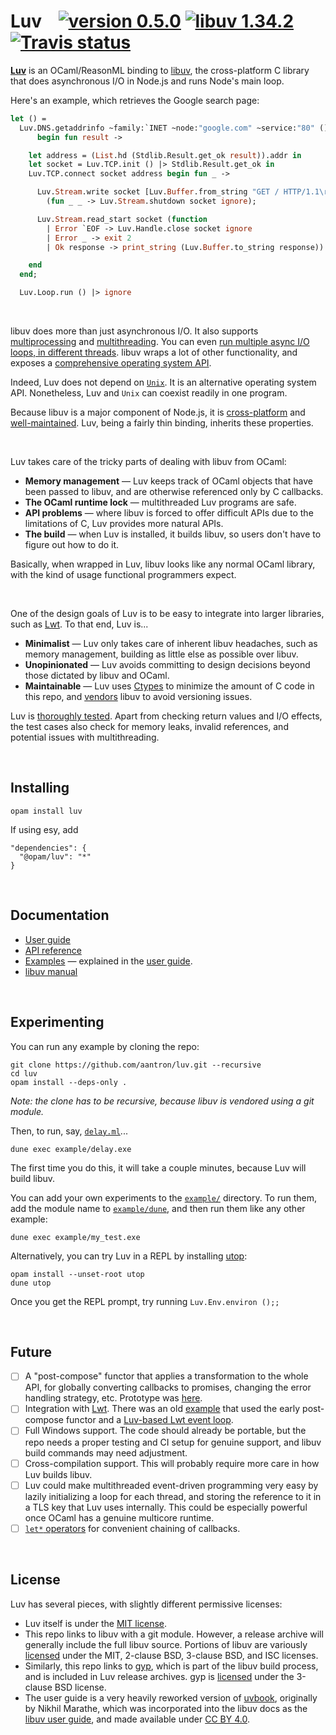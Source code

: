 # Luv &nbsp;&nbsp; [![version 0.5.0][version]][releases] [![libuv 1.34.2][libuv-version]][libuv-releases] [![Travis status][travis-img]][travis]

[releases]: https://github.com/aantron/luv/releases
[version]: https://img.shields.io/badge/version-0.5.0-blue.svg
[libuv-releases]: https://github.com/libuv/libuv/releases
[libuv-version]: https://img.shields.io/badge/libuv-1.34.2-blue.svg
[travis]: https://travis-ci.org/aantron/luv
[travis-img]: https://img.shields.io/travis/aantron/luv/master.svg?label=travis

[**Luv**][luv] is an OCaml/ReasonML binding to [libuv][libuv], the
cross-platform C library that does asynchronous I/O in Node.js and runs Node's
main loop.

Here's an example, which retrieves the Google search page:

```ocaml
let () =
  Luv.DNS.getaddrinfo ~family:`INET ~node:"google.com" ~service:"80" ()
      begin fun result ->

    let address = (List.hd (Stdlib.Result.get_ok result)).addr in
    let socket = Luv.TCP.init () |> Stdlib.Result.get_ok in
    Luv.TCP.connect socket address begin fun _ ->

      Luv.Stream.write socket [Luv.Buffer.from_string "GET / HTTP/1.1\r\n\r\n"]
        (fun _ _ -> Luv.Stream.shutdown socket ignore);

      Luv.Stream.read_start socket (function
        | Error `EOF -> Luv.Handle.close socket ignore
        | Error _ -> exit 2
        | Ok response -> print_string (Luv.Buffer.to_string response))

    end
  end;

  Luv.Loop.run () |> ignore
```

<br/>

libuv does more than just asynchronous I/O. It also supports
[multiprocessing][processes] and [multithreading][threads]. You can even [run
multiple async I/O loops, in different threads][loops]. libuv wraps a lot of
other functionality, and exposes a [comprehensive operating system API][api].

Indeed, Luv does not depend on [`Unix`][unix]. It is an alternative operating
system API. Nonetheless, Luv and `Unix` can coexist readily in one program.

Because libuv is a major component of Node.js, it is
[cross-platform][platforms] and [well-maintained][maintainers]. Luv, being a
fairly thin binding, inherits these properties.

<br/>

Luv takes care of the tricky parts of dealing with libuv from OCaml:

- **Memory management** &mdash; Luv keeps track of OCaml objects that have been
  passed to libuv, and are otherwise referenced only by C callbacks.
- **The OCaml runtime lock** &mdash; multithreaded Luv programs are safe.
- **API problems** &mdash; where libuv is forced to offer difficult APIs due to
  the limitations of C, Luv provides more natural APIs.
- **The build** &mdash; when Luv is installed, it builds libuv, so users don't
  have to figure out how to do it.

Basically, when wrapped in Luv, libuv looks like any normal OCaml library, with
the kind of usage functional programmers expect.

<br/>

One of the design goals of Luv is to be easy to integrate into larger libraries,
such as [Lwt][lwt]. To that end, Luv is...

- **Minimalist** &mdash; Luv only takes care of inherent libuv headaches, such
  as memory management, building as little else as possible over libuv.
- **Unopinionated** &mdash; Luv avoids committing to design decisions beyond
  those dictated by libuv and OCaml.
- **Maintainable** &mdash; Luv uses [Ctypes][ctypes] to minimize the amount of C
  code in this repo, and [vendors][vendor] libuv to avoid versioning issues.

Luv is [thoroughly tested][tests]. Apart from checking return values and I/O
effects, the test cases also check for memory leaks, invalid references, and
potential issues with multithreading.

<br/>

## Installing

```
opam install luv
```

If using esy, add

```
"dependencies": {
  "@opam/luv": "*"
}
```

<br/>

## Documentation

- [User guide][guide]
- [API reference][api]
- [Examples][examples] &mdash; explained in the [user guide][guide].
- [libuv manual][libuv-docs]

<br/>

## Experimenting

You can run any example by cloning the repo:

```
git clone https://github.com/aantron/luv.git --recursive
cd luv
opam install --deps-only .
```

*Note: the clone *has* to be recursive, because libuv is vendored using a git
module.*

Then, to run, say, [`delay.ml`][delay.ml]...

```
dune exec example/delay.exe
```

The first time you do this, it will take a couple minutes, because Luv will
build libuv.

You can add your own experiments to the [`example/`][examples] directory. To run
them, add the module name to [`example/dune`][example/dune], and then run them
like any other example:

```
dune exec example/my_test.exe
```

Alternatively, you can try Luv in a REPL by installing [utop][utop]:

```
opam install --unset-root utop
dune utop
```

Once you get the REPL prompt, try running `Luv.Env.environ ();;`

<br/>

## Future

- [ ] A "post-compose" functor that applies a transformation to the whole API,
for globally converting callbacks to promises, changing the error handling
strategy, etc. Prototype was [here][postcompose].
- [ ] Integration with [Lwt][lwt]. There was an old [example][lwt-integration]
that used the early post-compose functor and a [Luv-based Lwt event
loop][lwt-loop].
- [ ] Full Windows support. The code should already be portable, but the repo
needs a proper testing and CI setup for genuine support, and libuv build
commands may need adjustment.
- [ ] Cross-compilation support. This will probably require more care in how Luv
builds libuv.
- [ ] Luv could make multithreaded event-driven programming very easy by lazily
initializing a loop for each thread, and storing the reference to it in a TLS
key that Luv uses internally. This could be especially powerful once OCaml has a
genuine multicore runtime.
- [ ] [`let*` operators][let] for convenient chaining of callbacks.

<br/>

## License

Luv has several pieces, with slightly different permissive licenses:

- Luv itself is under the [MIT license][license].
- This repo links to libuv with a git module. However, a release archive will
  generally include the full libuv source. Portions of libuv are variously
  [licensed][libuv-license] under the MIT, 2-clause BSD, 3-clause BSD, and ISC
  licenses.
- Similarly, this repo links to [gyp][gyp], which is part of the libuv build
  process, and is included in Luv release archives. gyp is
  [licensed][gyp-license] under the 3-clause BSD license.
- The user guide is a very heavily reworked version of [uvbook][uvbook],
  originally by Nikhil Marathe, which was incorporated into the libuv docs as
  the [libuv user guide][libuv-guide], and made available under
  [CC BY 4.0][guide-license].

[luv]: https://github.com/aantron/luv
[libuv]: https://github.com/libuv/libuv
[platforms]: https://github.com/libuv/libuv/blob/master/SUPPORTED_PLATFORMS.md#readme
[maintainers]: https://github.com/libuv/libuv/blob/master/MAINTAINERS.md#readme
[ctypes]: https://github.com/ocamllabs/ocaml-ctypes#readme
[vendor]: https://github.com/aantron/luv/tree/master/src/c/vendor
[tests]: https://github.com/aantron/luv/tree/master/test
[guide]: https://aantron.github.io/luv/
[api]: https://aantron.github.io/luv/luv/index.html#api-reference
[examples]: https://github.com/aantron/luv/tree/master/example
[libuv-docs]: http://docs.libuv.org/en/v1.x/
[experiment]: https://aantron.github.io/luv/introduction.html
[lwt]: https://github.com/ocsigen/lwt#readme
[gyp]: https://gyp.gsrc.io/
[license]: https://github.com/aantron/luv/blob/master/LICENSE.md
[libuv-license]: https://github.com/libuv/libuv/blob/v1.x/LICENSE
[gyp-license]: https://chromium.googlesource.com/external/gyp/+/refs/heads/master/LICENSE
[uvbook]: https://github.com/nikhilm/uvbook
[libuv-guide]: http://docs.libuv.org/en/v1.x/guide.html
[guide-license]: https://github.com/aantron/luv/blob/master/docs/LICENSE
[processes]: https://aantron.github.io/luv/processes.html
[threads]: https://aantron.github.io/luv/threads.html
[loops]: https://aantron.github.io/luv/threads.html#multiple-event-loops
[unix]: https://caml.inria.fr/pub/docs/manual-ocaml/libref/Unix.html
[delay.ml]: https://github.com/aantron/luv/blob/master/example/delay.ml
[example/dune]: https://github.com/aantron/luv/blob/master/example/dune
[utop]: https://github.com/ocaml-community/utop
[postcompose]: https://github.com/aantron/luv/blob/0eae7f30ef99157bda77c62e0cb82169410de583/src/promisify_signatures.ml
[lwt-integration]: https://github.com/aantron/luv/blob/0eae7f30ef99157bda77c62e0cb82169410de583/example/http_get_lwt/http_get_lwt.ml
[lwt-loop]: https://github.com/aantron/luv/blob/0eae7f30ef99157bda77c62e0cb82169410de583/src/lwt/luv_lwt.ml
[let]: https://github.com/aantron/luv/blob/0eae7f30ef99157bda77c62e0cb82169410de583/src/syntax/syntax.mli#L6-L15
